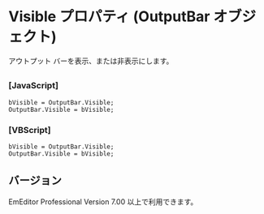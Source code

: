 # Visible プロパティ (OutputBar オブジェクト)

アウトプット バーを表示、または非表示にします。

## 

### \[JavaScript\]

```
bVisible = OutputBar.Visible;
OutputBar.Visible = bVisible;
```

### \[VBScript\]

```
bVisible = OutputBar.Visible;
OutputBar.Visible = bVisible;
```

## バージョン

EmEditor Professional Version 7.00 以上で利用できます。
